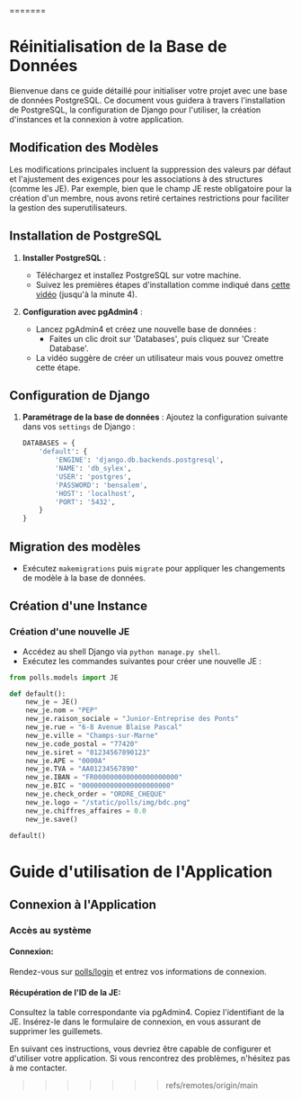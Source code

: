 =======
# Réinitialisation de la Base de Données

Bienvenue dans ce guide détaillé pour initialiser votre projet avec une base de données PostgreSQL. Ce document vous guidera à travers l'installation de PostgreSQL, la configuration de Django pour l'utiliser, la création d'instances et la connexion à votre application.

## Modification des Modèles
Les modifications principales incluent la suppression des valeurs par défaut et l'ajustement des exigences pour les associations à des structures (comme les JE). Par exemple, bien que le champ JE reste obligatoire pour la création d'un membre, nous avons retiré certaines restrictions pour faciliter la gestion des superutilisateurs.

## Installation de PostgreSQL

1. **Installer PostgreSQL** :
   - Téléchargez et installez PostgreSQL sur votre machine.
   - Suivez les premières étapes d'installation comme indiqué dans [cette vidéo](https://www.youtube.com/watch?v=unFGJhIvHU4&t=358s) (jusqu'à la minute 4).

2. **Configuration avec pgAdmin4** :
   - Lancez pgAdmin4 et créez une nouvelle base de données :
     - Faites un clic droit sur 'Databases', puis cliquez sur 'Create Database'.
   - La vidéo suggère de créer un utilisateur mais vous pouvez omettre cette étape.

## Configuration de Django

1. **Paramétrage de la base de données** :
   Ajoutez la configuration suivante dans vos `settings` de Django :

   ```python
   DATABASES = {
       'default': {
           'ENGINE': 'django.db.backends.postgresql',
           'NAME': 'db_sylex',
           'USER': 'postgres',
           'PASSWORD': 'bensalem',
           'HOST': 'localhost',
           'PORT': '5432',
       }
   }
   ```
   
## Migration des modèles
- Exécutez `makemigrations` puis `migrate` pour appliquer les changements de modèle à la base de données.

## Création d'une Instance

### Création d'une nouvelle JE
- Accédez au shell Django via `python manage.py shell`.
- Exécutez les commandes suivantes pour créer une nouvelle JE :

```python
from polls.models import JE

def default():
    new_je = JE()
    new_je.nom = "PEP"
    new_je.raison_sociale = "Junior-Entreprise des Ponts"
    new_je.rue = "6-8 Avenue Blaise Pascal"
    new_je.ville = "Champs-sur-Marne"
    new_je.code_postal = "77420"
    new_je.siret = "01234567890123"
    new_je.APE = "0000A"
    new_je.TVA = "AA01234567890"
    new_je.IBAN = "FR000000000000000000000"
    new_je.BIC = "0000000000000000000000"
    new_je.check_order = "ORDRE_CHEQUE"
    new_je.logo = "/static/polls/img/bdc.png"
    new_je.chiffres_affaires = 0.0
    new_je.save()

default()
```

# Guide d'utilisation de l'Application

## Connexion à l'Application
### Accès au système

#### Connexion:
Rendez-vous sur [polls/login](url_de_votre_application) et entrez vos informations de connexion.

#### Récupération de l'ID de la JE:
Consultez la table correspondante via pgAdmin4.
Copiez l'identifiant de la JE.
Insérez-le dans le formulaire de connexion, en vous assurant de supprimer les guillemets.

En suivant ces instructions, vous devriez être capable de configurer et d'utiliser votre application. Si vous rencontrez des problèmes, n'hésitez pas à me contacter.
>>>>>>> refs/remotes/origin/main
